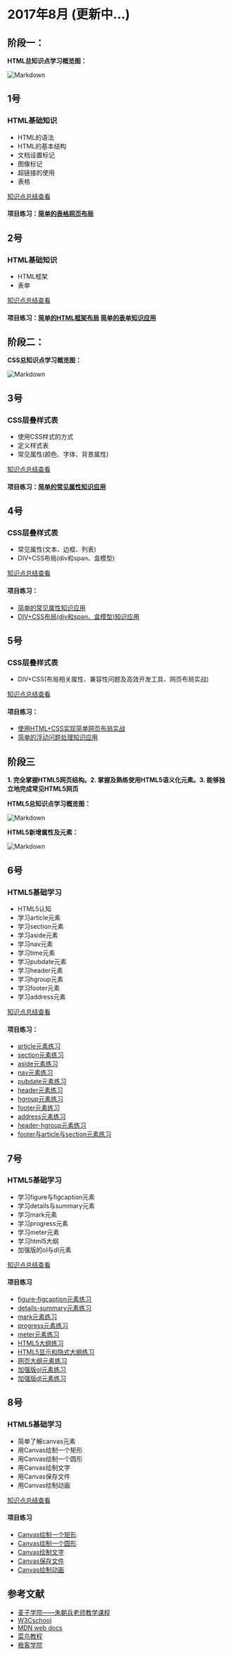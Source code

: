 # 2017年8月 (更新中...)

## 阶段一：
**HTML总知识点学习概览图：**

![Markdown](http://i4.eiimg.com/601612/4afeb62b93de70cd.png)
## 1号
### HTML基础知识 
- HTML的语法
- HTML的基本结构
- 文档设置标记
- 图像标记
- 超链接的使用
- 表格

[知识点总结查看][01]
#### 项目练习：[简单的表格网页布局][02]

## 2号
### HTML基础知识
- HTML框架
- 表单

[知识点总结查看][03]
#### 项目练习：[简单的HTML框架布局][04]   [简单的表单知识应用][12]


## 阶段二：
**CSS总知识点学习概览图：**

![Markdown](http://i4.bvimg.com/601612/b94ce8f179ac159e.png)

## 3号
### CSS层叠样式表
- 使用CSS样式的方式
- 定义样式表
- 常见属性(颜色、字体、背景属性)

[知识点总结查看][05]

#### 项目练习：[简单的常见属性知识应用][06]

## 4号

### CSS层叠样式表
- 常见属性(文本、边框、列表)
- DIV+CSS布局(div和span、盒模型)

[知识点总结查看][08]

#### 项目练习：

- [简单的常见属性知识应用][09]     
- [DIV+CSS布局(div和span、盒模型)知识应用][13] 

## 5号

### CSS层叠样式表
- DIV+CSS(布局相关属性、兼容性问题及高效开发工具、网页布局实战)

[知识点总结查看][10]

#### 项目练习：

- [使用HTML+CSS实现简单网页布局实战][11] 
- [简单的浮动问题处理知识应用][14] 

## 阶段三

**1. 完全掌握HTML5网页结构。2. 掌握及熟练使用HTML5语义化元素。3. 能够独立地完成常见HTML5网页**

**HTML5总知识点学习概览图：**

![Markdown](http://i4.bvimg.com/601612/b53dd02b70a12ed9.png)

**HTML5新增属性及元素：**

![Markdown](http://i1.bvimg.com/601612/e99e0bbb566c89b8.png)
## 6号

### HTML5基础学习
- HTML5认知
- 学习article元素
- 学习section元素
- 学习aside元素
- 学习nav元素
- 学习time元素
- 学习pubdate元素
- 学习header元素
- 学习hgroup元素
- 学习footer元素
- 学习address元素

[知识点总结查看][16]

#### 项目练习：
- [article元素练习][17]
- [section元素练习][18]
- [aside元素练习][19]
- [nav元素练习][20]
- [pubdate元素练习][21]
- [header元素练习][22]
- [hgroup元素练习][23]
- [footer元素练习][24]
- [address元素练习][25]
- [header-hgroup元素练习][26]
- [footer与article与section元素练习][36]

## 7号

### HTML5基础学习
- 学习figure与figcaption元素
- 学习details与summary元素
- 学习mark元素
- 学习progress元素
- 学习meter元素
- 学习html5大纲
- 加强版的ol与dl元素

[知识点总结查看][27]

#### 项目练习
- [figure-figcaption元素练习](28)
- [details-summary元素练习](29)
- [mark元素练习](30)
- [progress元素练习](31)
- [meter元素练习](32)
- [HTML5大纲练习](33)
- [HTML5显示和隐式大纲练习](34)
- [网页大纲元素练习](35)
- [加强版ol元素练习](37)
- [加强版dl元素练习](38)

## 8号

### HTML5基础学习
- 简单了解canvas元素
- 用Canvas绘制一个矩形
- 用Canvas绘制一个圆形
- 用Canvas绘制文字
- 用Canvas保存文件
- 用Canvas绘制动画

[知识点总结查看][39]

#### 项目练习 
- [Canvas绘制一个矩形][40]
- [Canvas绘制一个圆形][41]
- [Canvas绘制文字][42]
- [Canvas保存文件][43]
- [Canvas绘制动画][44]

## 参考文献
- [麦子学院——朱朝兵老师教学课程](http://www.maiziedu.com/u/1472/)
- [W3Cschool](https://www.w3cschool.cn/)
- [MDN web docs](https://developer.mozilla.org/zh-CN/docs/Learn)
- [菜鸟教程][07]
- [极客学院][15]

[01]: https://super456.github.io/study-html-css-2017/0801
[02]: https://super456.github.io/study-html-css-2017/0801/table-web.html

[03]: https://super456.github.io/study-html-css-2017/0802
[04]: https://super456.github.io/study-html-css-2017/0802/frameset.html
[12]: https://super456.github.io/study-html-css-2017/0802/form-checked.html

[05]: https://super456.github.io/study-html-css-2017/0803
[06]: https://super456.github.io/study-html-css-2017/0803/color-font-bg.html

[07]: http://www.runoob.com/

[08]: https://super456.github.io/study-html-css-2017/0804
[09]: https://super456.github.io/study-html-css-2017/0804/text-border-list.html
[13]: https://super456.github.io/study-html-css-2017/0804/div-span-margin.html

[10]: https://super456.github.io/study-html-css-2017/0805
[11]: https://super456.github.io/study-html-css-2017/0805/html-css.html
[14]: https://super456.github.io/study-html-css-2017/0805/float-clear.html

[15]: http://www.jikexueyuan.com/

[16]: https://super456.github.io/study-html-css-2017/0806
[17]: https://super456.github.io/study-html-css-2017/0806/article.html
[18]: https://super456.github.io/study-html-css-2017/0806/section.html
[19]: https://super456.github.io/study-html-css-2017/0806/aside.html
[20]: https://super456.github.io/study-html-css-2017/0806/nav.html
[21]: https://super456.github.io/study-html-css-2017/0806/pubdate.html
[22]: https://super456.github.io/study-html-css-2017/0806/header.html
[23]: https://super456.github.io/study-html-css-2017/0806/hgroup.html
[24]: https://super456.github.io/study-html-css-2017/0806/id-footer.html
[25]: https://super456.github.io/study-html-css-2017/0806/address.html
[26]: https://super456.github.io/study-html-css-2017/0806/header-hgroup.html
[36]: https://super456.github.io/study-html-css-2017/0806/article-section-footer.html

[27]: https://super456.github.io/study-html-css-2017/0807
[28]: https://super456.github.io/study-html-css-2017/0807/figure-figcaption.html
[29]: https://super456.github.io/study-html-css-2017/0807/details-summary.html
[30]: https://super456.github.io/study-html-css-2017/0807/mark.html
[31]: https://super456.github.io/study-html-css-2017/0807/progress.html
[32]: https://super456.github.io/study-html-css-2017/0807/meter.html
[33]: https://super456.github.io/study-html-css-2017/0807/untitled-section.html
[34]: https://super456.github.io/study-html-css-2017/0807/title-section.html
[35]: https://super456.github.io/study-html-css-2017/0807/html5-web-outline.html
[37]: https://super456.github.io/study-html-css-2017/0807/ol-list.html
[38]: https://super456.github.io/study-html-css-2017/0807/dl-list.html

[39]: https://super456.github.io/study-html-css-2017/0808
[40]: https://super456.github.io/study-html-css-2017/0808/canvas-rectangle.html
[41]: https://super456.github.io/study-html-css-2017/0808/canvas-circular.html
[42]: https://super456.github.io/study-html-css-2017/0808/canvas-text.html
[43]: https://super456.github.io/study-html-css-2017/0808/canvas-todataurl.html
[44]: https://super456.github.io/study-html-css-2017/0808/canvas-setinterval.html

